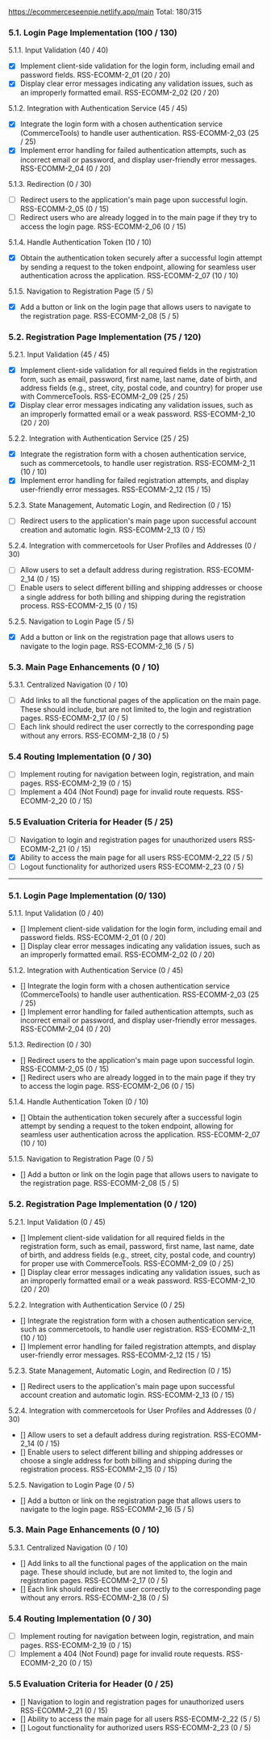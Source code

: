 https://ecommerceseenpie.netlify.app/main 
Total: 180/315

### 5.1. Login Page Implementation (100 / 130)

 5.1.1. Input Validation (40 / 40) 
 - [x] Implement client-side validation for the login form, including email and password fields. RSS-ECOMM-2_01 (20 / 20)
 - [x] Display clear error messages indicating any validation issues, such as an improperly formatted email. RSS-ECOMM-2_02 (20 / 20)

5.1.2. Integration with Authentication Service (45 / 45)
 - [x] Integrate the login form with a chosen authentication service (CommerceTools) to handle user authentication. RSS-ECOMM-2_03 (25 / 25)
 - [x] Implement error handling for failed authentication attempts, such as incorrect email or password, and display user-friendly error messages. RSS-ECOMM-2_04 (0 / 20)

5.1.3. Redirection (0 / 30)
 - [ ] Redirect users to the application's main page upon successful login. RSS-ECOMM-2_05 (0 / 15)
 - [ ] Redirect users who are already logged in to the main page if they try to access the login page. RSS-ECOMM-2_06 (0 / 15)

5.1.4. Handle Authentication Token (10 / 10)
 - [x] Obtain the authentication token securely after a successful login attempt by sending a request to the token endpoint, allowing for seamless user authentication across the application. RSS-ECOMM-2_07 (10 / 10)

5.1.5. Navigation to Registration Page (5 / 5)
 - [x] Add a button or link on the login page that allows users to navigate to the registration page. RSS-ECOMM-2_08 (5 / 5)


### 5.2. Registration Page Implementation (75 / 120)

5.2.1. Input Validation (45 / 45)
 - [x] Implement client-side validation for all required fields in the registration form, such as email, password, first name, last name, date of birth, and address fields (e.g., street, city, postal code, and country) for proper use with CommerceTools. RSS-ECOMM-2_09 (25 / 25)
 - [x] Display clear error messages indicating any validation issues, such as an improperly formatted email or a weak password. RSS-ECOMM-2_10 (20 / 20)
       
5.2.2. Integration with Authentication Service (25 / 25)
 - [x] Integrate the registration form with a chosen authentication service, such as commercetools, to handle user registration. RSS-ECOMM-2_11 (10 / 10)
 - [x] Implement error handling for failed registration attempts, and display user-friendly error messages. RSS-ECOMM-2_12 (15 / 15)

5.2.3. State Management, Automatic Login, and Redirection (0 / 15)
 - [ ] Redirect users to the application's main page upon successful account creation and automatic login. RSS-ECOMM-2_13 (0 / 15)

5.2.4. Integration with commercetools for User Profiles and Addresses (0 / 30)
 - [ ] Allow users to set a default address during registration. RSS-ECOMM-2_14 (0 / 15)
 - [ ] Enable users to select different billing and shipping addresses or choose a single address for both billing and shipping during the registration process. RSS-ECOMM-2_15 (0 / 15)

5.2.5. Navigation to Login Page (5 / 5)
 - [x] Add a button or link on the registration page that allows users to navigate to the login page. RSS-ECOMM-2_16 (5 / 5)

### 5.3. Main Page Enhancements (0 / 10)

5.3.1. Centralized Navigation (0 / 10)
 - [ ] Add links to all the functional pages of the application on the main page. These should include, but are not limited to, the login and registration pages. RSS-ECOMM-2_17 (0 / 5)
 - [ ] Each link should redirect the user correctly to the corresponding page without any errors. RSS-ECOMM-2_18 (0 / 5)

### 5.4 Routing Implementation (0 / 30)
 - [ ] Implement routing for navigation between login, registration, and main pages. RSS-ECOMM-2_19 (0 / 15)
 - [ ] Implement a 404 (Not Found) page for invalid route requests. RSS-ECOMM-2_20 (0 / 15)

### 5.5 Evaluation Criteria for Header (5 / 25)
 - [ ] Navigation to login and registration pages for unauthorized users RSS-ECOMM-2_21 (0 / 15)
 - [x] Ability to access the main page for all users RSS-ECOMM-2_22 (5 / 5)
 - [ ] Logout functionality for authorized users RSS-ECOMM-2_23 (0 / 5)

__________________________________________________

### 5.1. Login Page Implementation (0/ 130)

 5.1.1. Input Validation (0 / 40) 
 - [] Implement client-side validation for the login form, including email and password fields. RSS-ECOMM-2_01 (0 / 20)
 - [] Display clear error messages indicating any validation issues, such as an improperly formatted email. RSS-ECOMM-2_02 (0 / 20)

5.1.2. Integration with Authentication Service (0 / 45)
 - [] Integrate the login form with a chosen authentication service (CommerceTools) to handle user authentication. RSS-ECOMM-2_03 (25 / 25)
 - [] Implement error handling for failed authentication attempts, such as incorrect email or password, and display user-friendly error messages. RSS-ECOMM-2_04 (0 / 20)

5.1.3. Redirection (0 / 30)
 - [] Redirect users to the application's main page upon successful login. RSS-ECOMM-2_05 (0 / 15)
 - [] Redirect users who are already logged in to the main page if they try to access the login page. RSS-ECOMM-2_06 (0 / 15)

5.1.4. Handle Authentication Token (0 / 10)
 - [] Obtain the authentication token securely after a successful login attempt by sending a request to the token endpoint, allowing for seamless user authentication across the application. RSS-ECOMM-2_07 (10 / 10)

5.1.5. Navigation to Registration Page (0 / 5)
 - [] Add a button or link on the login page that allows users to navigate to the registration page. RSS-ECOMM-2_08 (5 / 5)


### 5.2. Registration Page Implementation (0 / 120)

5.2.1. Input Validation (0 / 45)
 - [] Implement client-side validation for all required fields in the registration form, such as email, password, first name, last name, date of birth, and address fields (e.g., street, city, postal code, and country) for proper use with CommerceTools. RSS-ECOMM-2_09 (0 / 25)
 - [] Display clear error messages indicating any validation issues, such as an improperly formatted email or a weak password. RSS-ECOMM-2_10 (20 / 20)
       
5.2.2. Integration with Authentication Service (0 / 25)
 - [] Integrate the registration form with a chosen authentication service, such as commercetools, to handle user registration. RSS-ECOMM-2_11 (10 / 10)
 - [] Implement error handling for failed registration attempts, and display user-friendly error messages. RSS-ECOMM-2_12 (15 / 15)

5.2.3. State Management, Automatic Login, and Redirection (0 / 15)
 - [] Redirect users to the application's main page upon successful account creation and automatic login. RSS-ECOMM-2_13 (0 / 15)

5.2.4. Integration with commercetools for User Profiles and Addresses (0 / 30)
 - [] Allow users to set a default address during registration. RSS-ECOMM-2_14 (0 / 15)
 - [] Enable users to select different billing and shipping addresses or choose a single address for both billing and shipping during the registration process. RSS-ECOMM-2_15 (0 / 15)

5.2.5. Navigation to Login Page (0 / 5)
 - [] Add a button or link on the registration page that allows users to navigate to the login page. RSS-ECOMM-2_16 (5 / 5)

### 5.3. Main Page Enhancements (0 / 10)

5.3.1. Centralized Navigation (0 / 10)
 - [] Add links to all the functional pages of the application on the main page. These should include, but are not limited to, the login and registration pages. RSS-ECOMM-2_17 (0 / 5)
 - [] Each link should redirect the user correctly to the corresponding page without any errors. RSS-ECOMM-2_18 (0 / 5)

### 5.4 Routing Implementation (0 / 30)
 - [ ] Implement routing for navigation between login, registration, and main pages. RSS-ECOMM-2_19 (0 / 15)
 - [ ] Implement a 404 (Not Found) page for invalid route requests. RSS-ECOMM-2_20 (0 / 15)

### 5.5 Evaluation Criteria for Header (0 / 25)
 - [] Navigation to login and registration pages for unauthorized users RSS-ECOMM-2_21 (0 / 15)
 - [] Ability to access the main page for all users RSS-ECOMM-2_22 (5 / 5)
 - [] Logout functionality for authorized users RSS-ECOMM-2_23 (0 / 5)

